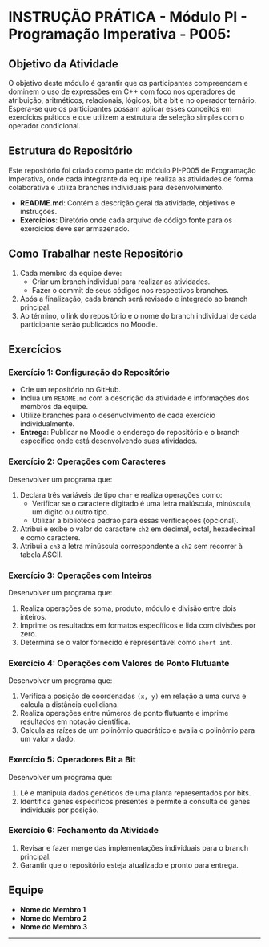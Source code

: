 

# INSTRUÇÃO PRÁTICA - Módulo PI - Programação Imperativa - P005:

## Objetivo da Atividade
O objetivo deste módulo é garantir que os participantes compreendam e dominem o uso de expressões em C++ com foco nos operadores de atribuição, aritméticos, relacionais, lógicos, bit a bit e no operador ternário. Espera-se que os participantes possam aplicar esses conceitos em exercícios práticos e que utilizem a estrutura de seleção simples com o operador condicional.


## Estrutura do Repositório
Este repositório foi criado como parte do módulo PI-P005 de Programação Imperativa, onde cada integrante da equipe realiza as atividades de forma colaborativa e utiliza branches individuais para desenvolvimento.


- **README.md**: Contém a descrição geral da atividade, objetivos e instruções.
- **Exercícios**: Diretório onde cada arquivo de código fonte para os exercícios deve ser armazenado.

## Como Trabalhar neste Repositório
1. Cada membro da equipe deve:
   - Criar um branch individual para realizar as atividades.
   - Fazer o commit de seus códigos nos respectivos branches.
2. Após a finalização, cada branch será revisado e integrado ao branch principal.
3. Ao término, o link do repositório e o nome do branch individual de cada participante serão publicados no Moodle.

## Exercícios

### Exercício 1: Configuração do Repositório
- Crie um repositório no GitHub.
- Inclua um `README.md` com a descrição da atividade e informações dos membros da equipe.
- Utilize branches para o desenvolvimento de cada exercício individualmente.
- **Entrega**: Publicar no Moodle o endereço do repositório e o branch específico onde está desenvolvendo suas atividades.

### Exercício 2: Operações com Caracteres
Desenvolver um programa que:
1. Declara três variáveis de tipo `char` e realiza operações como:
   - Verificar se o caractere digitado é uma letra maiúscula, minúscula, um dígito ou outro tipo.
   - Utilizar a biblioteca padrão para essas verificações (opcional).
2. Atribui e exibe o valor do caractere `ch2` em decimal, octal, hexadecimal e como caractere.
3. Atribui a `ch3` a letra minúscula correspondente a `ch2` sem recorrer à tabela ASCII.


### Exercício 3: Operações com Inteiros
Desenvolver um programa que:
1. Realiza operações de soma, produto, módulo e divisão entre dois inteiros.
2. Imprime os resultados em formatos específicos e lida com divisões por zero.
3. Determina se o valor fornecido é representável como `short int`.


### Exercício 4: Operações com Valores de Ponto Flutuante
Desenvolver um programa que:
1. Verifica a posição de coordenadas `(x, y)` em relação a uma curva e calcula a distância euclidiana.
2. Realiza operações entre números de ponto flutuante e imprime resultados em notação científica.
3. Calcula as raízes de um polinômio quadrático e avalia o polinômio para um valor `x` dado.

### Exercício 5: Operadores Bit a Bit
Desenvolver um programa que:
1. Lê e manipula dados genéticos de uma planta representados por bits.
2. Identifica genes específicos presentes e permite a consulta de genes individuais por posição.

### Exercício 6: Fechamento da Atividade
1. Revisar e fazer merge das implementações individuais para o branch principal.
2. Garantir que o repositório esteja atualizado e pronto para entrega.

## Equipe
- **Nome do Membro 1**
- **Nome do Membro 2**
- **Nome do Membro 3**

---

